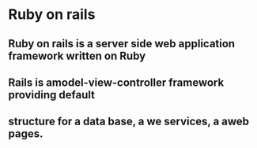 # Ruby on rails
## Ruby on rails is a server side web application framework written on Ruby
## Rails is amodel-view-controller framework providing default
## structure for a data base, a we services, a aweb pages.
